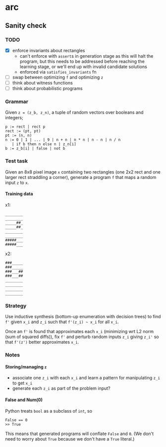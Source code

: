 # arc

## Sanity check
### TODO
- [X] enforce invariants about rectangles 
  - can't enforce with `assert`s in generation stage as this will halt the program, but this needs to be addressed before reaching the learning stage, or we'll end up with invalid candidate solutions
  - enforced via `satisfies_invariants` fn
- [ ] swap between optimizing `f` and optimizing `z`
- [ ] think about witness functions
- [ ] think about probabilistic programs

### Grammar
Given `z = (z_b, z_n)`, a tuple of random vectors over booleans and integers;

```
p := rect | rect p
rect := (pt, pt)
pt := (n, n)
n := 0 | 1 | ... | 9 | n + n | n * n | n - n | n / n
   | if b then n else n | z_n[i]
b := z_b[i] | false | not b

```

### Test task
Given an 8x8 pixel image `x` containing two rectangles (one 2x2 rect and one larger rect straddling a corner), generate a program `f` that maps a random input `z` to `x`.

#### Training data
x1:
```
________
________
_____##_
_____##_
________
________
#####___
#####___
```

x2:
```
###_____
###_____
###___##
###___##
________
________
________
________
```

### Strategy
Use inductive synthesis (bottom-up enumeration with decision trees) to find `f'` given `x_i` and `z_i` such that `f'(z_i) ~ x_i` for all `x_i`.

Once an `f'` is found that approximates each `x_i` (minimizing wrt L2 norm (sum of squared diffs)), fix `f'` and perturb random inputs `z_i` giving `z_i'` so that `f'(z')` better approximates `x_i`.

### Notes
#### Storing/managing `z`
- associate one `z_i` with each `x_i` and learn a pattern for manipulating `z_i` to get `x_i`
- generate each `z_i` as part of the problem input?

#### False and Num(0)
Python treats `bool` as a subclass of `int`, so 
```
False == 0
>> True
```

This means that generated programs will conflate `False` and `0`. (We don't need to worry about `True` because we don't have a `True` literal.)


